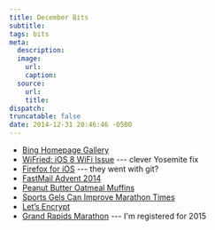 ```yaml
---
title: December Bits
subtitle:
tags: bits
meta:
  description:
  image:
    url:
    caption:  
  source:
    url:
    title:
dispatch:
truncatable: false
date: 2014-12-31 20:46:46 -0500
---
```


* [Bing Homepage Gallery][bingG]
* [WiFried: iOS 8 WiFi Issue][wifried] --- clever Yosemite fix
* [Firefox for iOS][firefox] --- they went with git?
* [FastMail Advent 2014][fm]
* [Peanut Butter Oatmeal Muffins][pbm]
* [Sports Gels Can Improve Marathon Times][gels]
* [Let’s Encrypt][sslCert]
* [Grand Rapids Marathon][grm] --- I'm registered for 2015

[bingG]: http://www.bing.com/gallery/
[wifried]: https://medium.com/@mariociabarra/wifried-ios-8-wifi-performance-issues-3029a164ce94 "'sudo ifconfig awdl0 down'"
[firefox]: https://github.com/mozilla/firefox-ios
[fm]: http://blog.fastmail.com/2014/12/01/fastmail-advent-2014/ "more about some of our technology, and also about some of the less-well-known features"
[pbm]: http://runhaven.com/2014/12/18/peanut-butter-oatmeal-muffins/
[gels]: http://well.blogs.nytimes.com/2014/10/29/sports-gels-can-improve-marathon-times-but-pace-them-right/ "but Pace Them Right"
[sslCert]: https://letsencrypt.org/
[grm]: http://grandrapidsmarathon.com/
